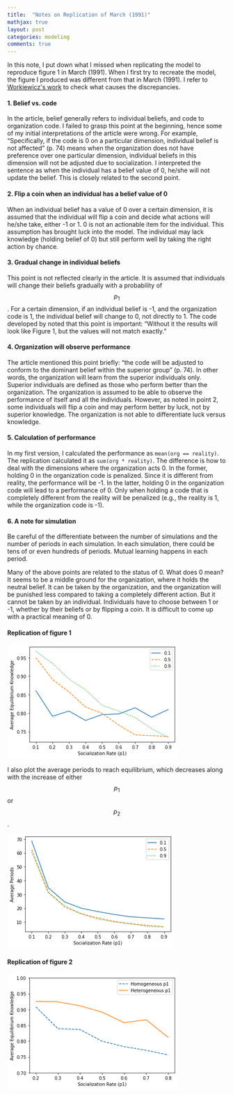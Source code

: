 ```yaml
---
title:  "Notes on Replication of March (1991)"
mathjax: true
layout: post
categories: modeling
comments: true
---
```


In this note, I put down what I missed when replicating the model to reproduce figure 1 in March (1991). When I first try to recreate the model, the figure I produced was different from that in March (1991). I refer to [Workiewicz's work](https://github.com/Mac13kW/March_1991_Original) to check what causes the discrepancies.

#### 1. Belief vs. code
In the article, belief generally refers to individual beliefs, and code to organization code. I failed to grasp this point at the beginning, hence some of my initial interpretations of the article were wrong. For example, “Specifically, if the code is 0 on a particular dimension, individual belief is not affected” (p. 74) means when the organization does not have preference over one particular dimension, individual beliefs in this dimension will not be adjusted due to socialization. I interpreted the sentence as when the individual has a belief value of 0, he/she will not update the belief. This is closely related to the second point. 

#### 2. Flip a coin when an individual has a belief value of 0
When an individual belief has a value of 0 over a certain dimension, it is assumed that the individual will flip a coin and decide what actions will he/she take, either -1 or 1. 0 is not an actionable item for the individual. This assumption has brought luck into the model. The individual may lack knowledge (holding belief of 0) but still perform well by taking the right action by chance. 

#### 3. Gradual change in individual beliefs
This point is not reflected clearly in the article. It is assumed that individuals will change their beliefs gradually with a probability of $$ p_1 $$. For a certain dimension, if an individual belief is -1, and the organization code is 1, the individual belief will change to 0, not directly to 1. The code developed by noted that this point is important: “Without it the results will look like Figure 1, but the values will not match exactly.”

#### 4. Organization will observe performance
The article mentioned this point briefly: “the code will be adjusted to conform to the dominant belief within the superior group” (p. 74). In other words, the organization will learn from the superior individuals only. Superior individuals are defined as those who perform better than the organization. The organization is assumed to be able to observe the performance of itself and all the individuals. However, as noted in point 2, some individuals will flip a coin and may perform better by luck, not by superior knowledge. The organization is not able to differentiate luck versus knowledge.

#### 5. Calculation of performance
In my first version, I calculated the performance as ``` mean(org == reality) ```. The replication calculated it as ```sum(org * reality)```. The difference is how to deal with the dimensions where the organization acts 0. In the former, holding 0 in the organization code is penalized. Since it is different from reality, the performance will be -1. In the latter, holding 0 in the organization code will lead to a performance of 0. Only when holding a code that is completely different from the reality will be penalized (e.g., the reality is 1, while the organization code is -1). 

#### 6. A note for simulation
Be careful of the differentiate between the number of simulations and the number of periods in each simulation. In each simulation, there could be tens of or even hundreds of periods. Mutual learning happens in each period. 


Many of the above points are related to the status of 0. What does 0 mean? It seems to be a middle ground for the organization, where it holds the neutral belief. It can be taken by the organization, and the organization will be punished less compared to taking a completely different action. But it cannot be taken by an individual. Individuals have to choose between 1 or -1, whether by their beliefs or by flipping a coin. It is difficult to come up with a practical meaning of 0.

#### Replication of figure 1
![Replication of figure 1](/assets/pic/march-fig1.png)

I also plot the average periods to reach equilibrium, which decreases along with the increase of either $$ p_1 $$ or $$ p_2 $$.

![Average periods](/assets/pic/march-period.png)

#### Replication of figure 2
![Replication of figure 2](/assets/pic/march-fig2.png)